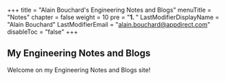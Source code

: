 +++
title = "Alain Bouchard's Engineering Notes and Blogs"
menuTitle = "Notes"
chapter = false
weight = 10
pre = "<b>1. </b>"
LastModifierDisplayName = "Alain Bouchard"
LastModifierEmail = "alain.bouchard@appdirect.com"
disableToc = "false"
+++

## My Engineering Notes and Blogs

Welcome on my Engineering Notes and Blogs site!
